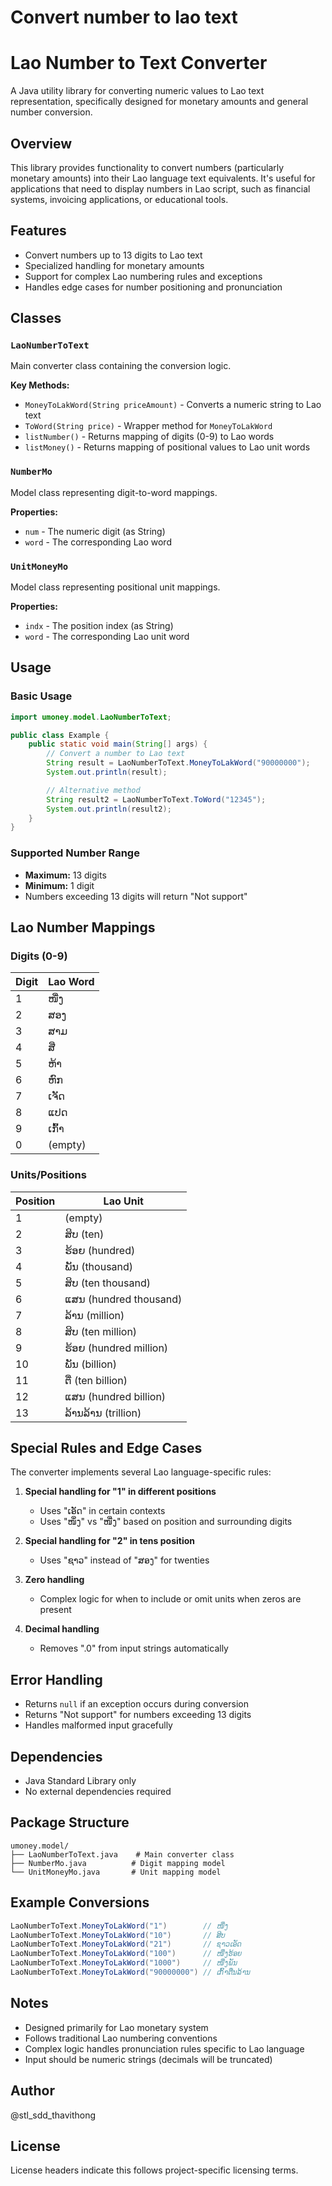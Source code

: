 # Convert number to lao text

# Lao Number to Text Converter

A Java utility library for converting numeric values to Lao text representation, specifically designed for monetary amounts and general number conversion.

## Overview

This library provides functionality to convert numbers (particularly monetary amounts) into their Lao language text equivalents. It's useful for applications that need to display numbers in Lao script, such as financial systems, invoicing applications, or educational tools.

## Features

- Convert numbers up to 13 digits to Lao text
- Specialized handling for monetary amounts
- Support for complex Lao numbering rules and exceptions
- Handles edge cases for number positioning and pronunciation

## Classes

### `LaoNumberToText`

Main converter class containing the conversion logic.

**Key Methods:**

- `MoneyToLakWord(String priceAmount)` - Converts a numeric string to Lao text
- `ToWord(String price)` - Wrapper method for `MoneyToLakWord`
- `listNumber()` - Returns mapping of digits (0-9) to Lao words
- `listMoney()` - Returns mapping of positional values to Lao unit words

### `NumberMo`

Model class representing digit-to-word mappings.

**Properties:**

- `num` - The numeric digit (as String)
- `word` - The corresponding Lao word

### `UnitMoneyMo`

Model class representing positional unit mappings.

**Properties:**

- `indx` - The position index (as String)
- `word` - The corresponding Lao unit word

## Usage

### Basic Usage

```java
import umoney.model.LaoNumberToText;

public class Example {
    public static void main(String[] args) {
        // Convert a number to Lao text
        String result = LaoNumberToText.MoneyToLakWord("90000000");
        System.out.println(result);

        // Alternative method
        String result2 = LaoNumberToText.ToWord("12345");
        System.out.println(result2);
    }
}
```

### Supported Number Range

- **Maximum:** 13 digits
- **Minimum:** 1 digit
- Numbers exceeding 13 digits will return "Not support"

## Lao Number Mappings

### Digits (0-9)

| Digit | Lao Word |
| ----- | -------- |
| 1     | ໜື່ງ     |
| 2     | ສອງ      |
| 3     | ສາມ      |
| 4     | ສີ່      |
| 5     | ຫ້າ      |
| 6     | ຫົກ      |
| 7     | ເຈັດ     |
| 8     | ແປດ      |
| 9     | ເກົ້າ    |
| 0     | (empty)  |

### Units/Positions

| Position | Lao Unit               |
| -------- | ---------------------- |
| 1        | (empty)                |
| 2        | ສິບ (ten)              |
| 3        | ຮ້ອຍ (hundred)         |
| 4        | ພັນ (thousand)         |
| 5        | ສິບ (ten thousand)     |
| 6        | ແສນ (hundred thousand) |
| 7        | ລ້ານ (million)         |
| 8        | ສິບ (ten million)      |
| 9        | ຮ້ອຍ (hundred million) |
| 10       | ພັນ (billion)          |
| 11       | ຕື່ (ten billion)      |
| 12       | ແສນ (hundred billion)  |
| 13       | ລ້ານລ້ານ (trillion)    |

## Special Rules and Edge Cases

The converter implements several Lao language-specific rules:

1. **Special handling for "1" in different positions**

   - Uses "ເອັດ" in certain contexts
   - Uses "ໜຶ່ງ" vs "ໜື່ງ" based on position and surrounding digits

2. **Special handling for "2" in tens position**

   - Uses "ຊາວ" instead of "ສອງ" for twenties

3. **Zero handling**

   - Complex logic for when to include or omit units when zeros are present

4. **Decimal handling**
   - Removes ".0" from input strings automatically

## Error Handling

- Returns `null` if an exception occurs during conversion
- Returns "Not support" for numbers exceeding 13 digits
- Handles malformed input gracefully

## Dependencies

- Java Standard Library only
- No external dependencies required

## Package Structure

```
umoney.model/
├── LaoNumberToText.java    # Main converter class
├── NumberMo.java          # Digit mapping model
└── UnitMoneyMo.java       # Unit mapping model
```

## Example Conversions

```java
LaoNumberToText.MoneyToLakWord("1")        // ໜື່ງ
LaoNumberToText.MoneyToLakWord("10")       // ສິບ
LaoNumberToText.MoneyToLakWord("21")       // ຊາວເອັດ
LaoNumberToText.MoneyToLakWord("100")      // ໜື່ງຮ້ອຍ
LaoNumberToText.MoneyToLakWord("1000")     // ໜື່ງພັນ
LaoNumberToText.MoneyToLakWord("90000000") // ເກົ້າຕື່ນລ້ານ
```

## Notes

- Designed primarily for Lao monetary system
- Follows traditional Lao numbering conventions
- Complex logic handles pronunciation rules specific to Lao language
- Input should be numeric strings (decimals will be truncated)

## Author

@stl_sdd_thavithong

## License

License headers indicate this follows project-specific licensing terms.
